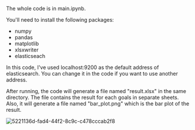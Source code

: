 The whole code is in main.ipynb. 

You'll need to install the following packages:
- numpy
- pandas
- matplotlib
- xlsxwriter
- elasticseach

In this code, I've used localhost:9200 as the default address of elasticsearch. You can change it in the code if you want to use another address.

After running, the code will generate a file named "result.xlsx" in the same directory. The file contains the result for each goals in separate sheets. Also, it will generate a file named "bar_plot.png" which is the bar plot of the result.

![5221136d-fad4-44f2-8c9c-c478cccab2f8](https://github.com/omp217/ieee-sensor-publication/assets/111455228/b3be012c-b0e5-4e17-b831-9f70e057e678)

